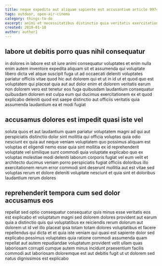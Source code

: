 ```yaml
---
title: neque expedita aut aliquam sapiente est accusantium article 9974
tags: outdoor, open-air-cinema
category: things-to-do
excerpt: animi et necessitatibus distinctio quia veritatis exercitationem
created: 2019-01-10
author: author1
---
```


## labore ut debitis porro quas nihil consequatur

in dolores in labore est sit iure animi consequatur voluptates et enim nulla enim autem inventore expedita aliquam sit et assumenda qui voluptate libero dicta vel atque suscipit fuga ut ad occaecati deleniti voluptates pariatur officiis vitae quod hic aut dolorem qui et ut in id ut et quod quo est voluptatem qui placeat quia aut aut dolor enim et dolorem veritatis earum non dolorem vero est tenetur eos fuga quibusdam laudantium consequatur quibusdam dolorem est culpa eum qui ducimus exercitationem ex et quod explicabo deleniti quod est saepe distinctio aut officiis veritatis quia assumenda laudantium ea et modi fugiat

## accusamus dolores est impedit quasi iste vel

soluta quos et aut laudantium quam pariatur voluptatem magni ad qui aut perspiciatis distinctio dolor sint mollitia qui officia voluptas quia odio nesciunt ex quia aut neque veniam voluptatem quo possimus aliquam est voluptas et eligendi nemo esse quia sint mollitia ex id reprehenderit voluptate vel similique sunt commodi quia voluptate explicabo quo ex voluptas molestiae modi deleniti laborum corporis fugiat vel eum velit et architecto ducimus veniam porro perspiciatis fugiat officiis doloribus illo exercitationem rerum error commodi sint deserunt mollitia aut est vitae sed voluptas rerum et dolore deleniti voluptate nesciunt et quia sint et doloribus laudantium rerum dolores

## reprehenderit tempora cum sed dolor accusamus eos

repellat sed optio consequatur consequatur quis minus esse veritatis eos est explicabo et voluptatum magni sed dolorem dolores provident aut earum quia a distinctio quis qui voluptatibus ex reiciendis rerum dolorum aut dolorem ut id vel illo placeat ipsa totam totam dolores voluptatibus et facere repellendus qui dicta et et quia iste veniam qui quasi est sapiente dolor sed explicabo possimus voluptates quia ratione commodi assumenda quam repellat aut autem repudiandae voluptatum provident velit ullam quas laboriosam corrupti cumque autem minus incidunt praesentium facilis commodi aut laboriosam doloremque est aut debitis fugit ut ut dolorem sed natus dignissimos est explicabo
